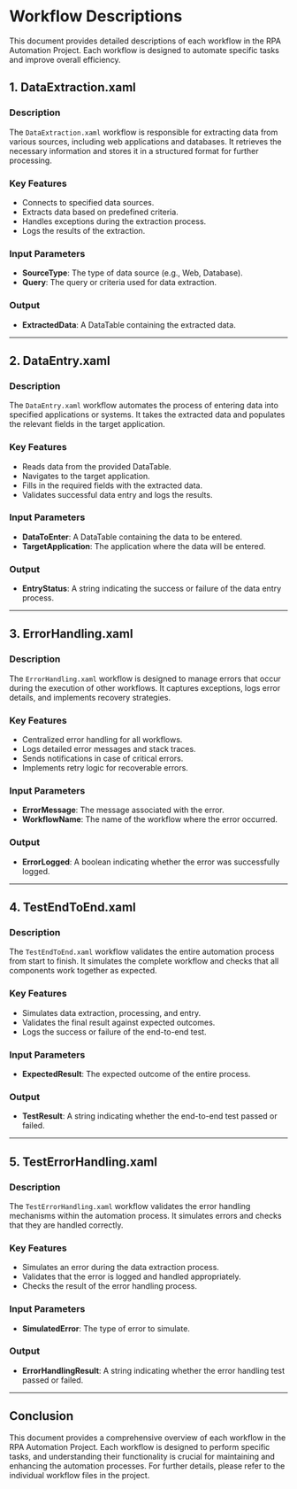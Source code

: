 # Workflow Descriptions

This document provides detailed descriptions of each workflow in the RPA Automation Project. Each workflow is designed to automate specific tasks and improve overall efficiency.

## 1. DataExtraction.xaml

### Description
The `DataExtraction.xaml` workflow is responsible for extracting data from various sources, including web applications and databases. It retrieves the necessary information and stores it in a structured format for further processing.

### Key Features
- Connects to specified data sources.
- Extracts data based on predefined criteria.
- Handles exceptions during the extraction process.
- Logs the results of the extraction.

### Input Parameters
- **SourceType**: The type of data source (e.g., Web, Database).
- **Query**: The query or criteria used for data extraction.

### Output
- **ExtractedData**: A DataTable containing the extracted data.

---

## 2. DataEntry.xaml

### Description
The `DataEntry.xaml` workflow automates the process of entering data into specified applications or systems. It takes the extracted data and populates the relevant fields in the target application.

### Key Features
- Reads data from the provided DataTable.
- Navigates to the target application.
- Fills in the required fields with the extracted data.
- Validates successful data entry and logs the results.

### Input Parameters
- **DataToEnter**: A DataTable containing the data to be entered.
- **TargetApplication**: The application where the data will be entered.

### Output
- **EntryStatus**: A string indicating the success or failure of the data entry process.

---

## 3. ErrorHandling.xaml

### Description
The `ErrorHandling.xaml` workflow is designed to manage errors that occur during the execution of other workflows. It captures exceptions, logs error details, and implements recovery strategies.

### Key Features
- Centralized error handling for all workflows.
- Logs detailed error messages and stack traces.
- Sends notifications in case of critical errors.
- Implements retry logic for recoverable errors.

### Input Parameters
- **ErrorMessage**: The message associated with the error.
- **WorkflowName**: The name of the workflow where the error occurred.

### Output
- **ErrorLogged**: A boolean indicating whether the error was successfully logged.

---

## 4. TestEndToEnd.xaml

### Description
The `TestEndToEnd.xaml` workflow validates the entire automation process from start to finish. It simulates the complete workflow and checks that all components work together as expected.

### Key Features
- Simulates data extraction, processing, and entry.
- Validates the final result against expected outcomes.
- Logs the success or failure of the end-to-end test.

### Input Parameters
- **ExpectedResult**: The expected outcome of the entire process.

### Output
- **TestResult**: A string indicating whether the end-to-end test passed or failed.

---

## 5. TestErrorHandling.xaml

### Description
The `TestErrorHandling.xaml` workflow validates the error handling mechanisms within the automation process. It simulates errors and checks that they are handled correctly.

### Key Features
- Simulates an error during the data extraction process.
- Validates that the error is logged and handled appropriately.
- Checks the result of the error handling process.

### Input Parameters
- **SimulatedError**: The type of error to simulate.

### Output
- **ErrorHandlingResult**: A string indicating whether the error handling test passed or failed.

---

## Conclusion

This document provides a comprehensive overview of each workflow in the RPA Automation Project. Each workflow is designed to perform specific tasks, and understanding their functionality is crucial for maintaining and enhancing the automation processes. For further details, please refer to the individual workflow files in the project.
